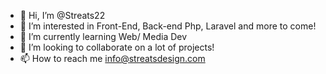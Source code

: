 - 👋 Hi, I’m @Streats22
- 👀 I’m interested in Front-End, Back-end Php, Laravel and more to come!
- 🌱 I’m currently learning Web/ Media Dev
- 💞️ I’m looking to collaborate on a lot of projects!
- 📫 How to reach me info@streatsdesign.com

<!---
Streats22/Streats22 is a ✨ special ✨ repository because its `README.md` (this file) appears on your GitHub profile.
You can click the Preview link to take a look at your changes.
--->
